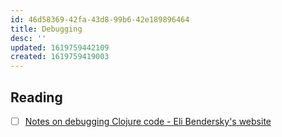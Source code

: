 ```yaml
---
id: 46d58369-42fa-43d8-99b6-42e189896464
title: Debugging
desc: ''
updated: 1619759442109
created: 1619759419003
---
```


## Reading

- [ ] [Notes on debugging Clojure code - Eli Bendersky's website](https://eli.thegreenplace.net/2017/notes-on-debugging-clojure-code/)